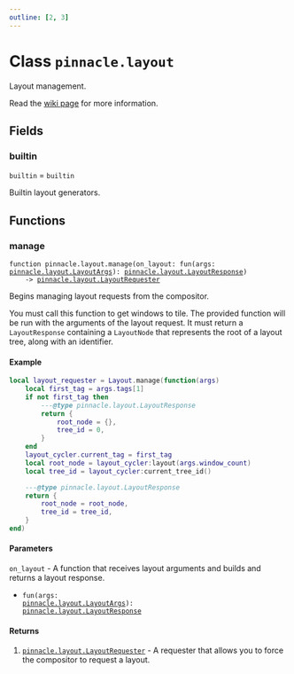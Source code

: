 ```yaml
---
outline: [2, 3]
---
```


# Class `pinnacle.layout`


Layout management.

Read the [wiki page](https://pinnacle-comp.github.io/pinnacle/configuration/layout.html) for more information.


## Fields

### builtin

`builtin` = `builtin`

Builtin layout generators.


## Functions

### <Badge type="function" text="function" /> manage

<div class="language-lua"><pre><code>function pinnacle.layout.manage(on_layout: fun(args: <a href="/lua-reference/main/classes/pinnacle.layout.LayoutArgs">pinnacle.layout.LayoutArgs</a>): <a href="/lua-reference/main/classes/pinnacle.layout.LayoutResponse">pinnacle.layout.LayoutResponse</a>)
    -> <a href="/lua-reference/main/classes/pinnacle.layout.LayoutRequester">pinnacle.layout.LayoutRequester</a></code></pre></div>

Begins managing layout requests from the compositor.

You must call this function to get windows to tile.
The provided function will be run with the arguments of the layout request.
It must return a `LayoutResponse` containing a `LayoutNode` that represents
the root of a layout tree, along with an identifier.

#### Example

```lua
local layout_requester = Layout.manage(function(args)
    local first_tag = args.tags[1]
    if not first_tag then
        ---@type pinnacle.layout.LayoutResponse
        return {
            root_node = {},
            tree_id = 0,
        }
    end
    layout_cycler.current_tag = first_tag
    local root_node = layout_cycler:layout(args.window_count)
    local tree_id = layout_cycler:current_tree_id()

    ---@type pinnacle.layout.LayoutResponse
    return {
        root_node = root_node,
        tree_id = tree_id,
    }
end)
```



#### Parameters

`on_layout` - A function that receives layout arguments and builds and returns a layout response.
  - <code>fun(args: <a href="/lua-reference/main/classes/pinnacle.layout.LayoutArgs">pinnacle.layout.LayoutArgs</a>): <a href="/lua-reference/main/classes/pinnacle.layout.LayoutResponse">pinnacle.layout.LayoutResponse</a></code>



#### Returns

1. <code><a href="/lua-reference/main/classes/pinnacle.layout.LayoutRequester">pinnacle.layout.LayoutRequester</a></code> - A requester that allows you to force the compositor to request a layout.



